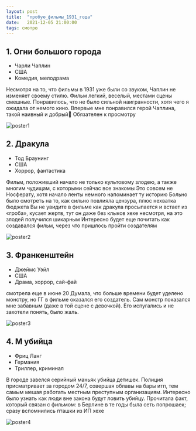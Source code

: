 ```yaml
---
layout: post
title:  "пробую_фильмы_1931_года"
date:   2021-12-05 21:00:00
tags: смотрю
---
```


## 1. Огни большого города
- Чарли Чаплин
- США
- Комедия, мелодрама

Несмотря на то, что фильмы в 1931 уже были со звуком, Чаплин не изменяет своему стилю. Фильм легкий, веселый, местами сцены смешные. Понравилось, что не было сильной наигранности, хотя чего я ожидала от немого кино. Впервые мне понравился герой Чаплина, такой наивный и добрый🌝 Обязателен к просмотру

![poster1](https://media.kg-portal.ru/movies/c/citylights/posters/citylights_1.jpg)

## 2. Дракула
- Тод Браунинг
- США
- Хоррор, фантастика

Фильм, положивший начало не только культовому злодею, а также многим чудищам, с которыми сейчас все знакомы
Это совсем не Носферату, хотя начало ленты немного напоминает ту историю
Больно было смотреть на то, как сильно повлияла цензура, плюс нехватка бюджета
Вы не увидите в фильме как дракула просыпается и встает из «гроба», кусает жертв, тут он даже без клыков хехе несмотря, на это злодей получился шикарным
Интересно будет еще почитать как создавался фильм, через что пришлось пройти создателям

![poster2](https://www.dhresource.com/0x0/f2/albu/g10/M00/F5/3F/rBVaVlw8RYGAREvOAATx-kS_3Tw419.jpg)

## 3. Франкенштейн
- Джеймс Уэйл
- США
- Драма, хоррор, сай-фай

смотрела еще в июне 20
Думала, что больше времени будет уделено монстру, но ГГ в фильме оказался его создатель. Сам монстр показался мне забавным (даже в той сцене с девочкой). Его испугались и не захотели понять, было жаль.

![poster3](https://upload.wikimedia.org/wikipedia/commons/7/7b/Frankenstein_%281931_teaser_poster_-_Style_B%29.jpg)

## 4. М убийца
- Фриц Ланг
- Германия
- Триллер, криминал

В городе завелся серийный маньяк убийца детишек. Полиция присматривает за городом 24/7, совершая облавы на бары итп, тем самым мешая работать местным преступным организациям. Интересно было узнать как люди вне закона будут ловить убийцу. Прочитала факт, который связан с фильмом: в Берлине в те годы была сеть попрошаек; сразу вспомнились пташки из ИП хехе

![poster4](https://www.film.ru/sites/default/files/afisha/MMRDR/posters/poster3.jpg)
